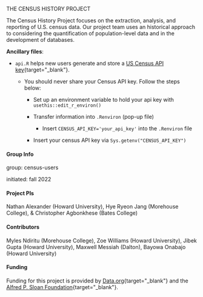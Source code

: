 THE CENSUS HISTORY PROJECT

The Census History Project focuses on the extraction, analysis, and reporting of U.S. census data. Our project team uses an historical approach to considering the quantification of population-level data and in the development of databases.

**Ancillary files**:

* `api.R` helps new users generate and store a [US Census API key](https://api.census.gov/data/key_signup.html){target="_blank"}.

  - You should never share your Census API key. Follow the steps below:
  
    - Set up an environment variable to hold your api key with `usethis::edit_r_environ()`

    - Transfer information into `.Renviron` (pop-up file) 
    
        - Insert `CENSUS_API_KEY='your_api_key'` into the `.Renviron` file
  
    - Insert your census API key via `Sys.getenv("CENSUS_API_KEY")`

#### Group Info

group: census-users

initiated: fall 2022

#### Project PIs
Nathan Alexander (Howard University), Hye Ryeon Jang (Morehouse College), & Christopher Agbonkhese (Bates College)

#### Contributors
Myles Ndiritu (Morehouse College), Zoe Williams (Howard University), Jibek Gupta (Howard University), Maxwell Messiah (Dalton), Bayowa Onabajo (Howard University)

#### Funding

Funding for this project is provided by [Data.org](https://data.org){target="_blank"} and the [Alfred P. Sloan Foundation](https://sloan.org){target="_blank"}.